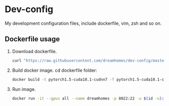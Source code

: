 # Dev-config
My development configuration files, include dockerfile, vim, zsh and so on.

## Dockerfile usage
1. Download dockerfile.
    ``` bash
    curl "https://raw.githubusercontent.com/dreamhomes/dev-config/master/dockerfile/pytorch1.5-cuda10.1-cudnn7.dockerfile" -o pytorch1.5-cuda10.1-cudnn7.dockerfile
    ```
2. Build docker image.
    cd dockerfile folder:
    ```bash
    docker build -t pytorch1.5-cuda10.1-cudnn7 -f pytorch1.5-cuda10.1-cudnn7.dockerfile .
    ```

3. Run image.
    ```bash
    docker run -it --gpus all --name dreamhomes -p 8022:22 -u $(id -u):$(id -g) -v /home/dreamhomes:/home/dreamhomes pytorch1.5-cuda10.1-cudnn7
    ```